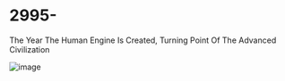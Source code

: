 # 2995-
The Year The Human Engine Is Created, Turning Point Of The Advanced Civilization



![image](https://github.com/chaosdp/2995-/assets/123339503/c0987ab1-26d4-49c9-966a-cfdfdbbd4ea2)
